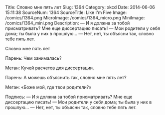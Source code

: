 Title: Словно мне пять лет 
Slug: 1364 
Category: xkcd 
Date: 2014-06-06 15:11:38 
SourceNum: 1364 
SourceTitle: Like I'm Five 
Image: /comics/1364.png 
MicroImage: /comics/1364_micro.png 
MiniImage: /comics/1364_mini.png 
Description: — И я должна за тобой присматривать? Мне еще диссертацию писать! — Мои родители у себя дома; ты была у них в прошлую… — Нет, нет, ты объясни так, словно тебе пять лет. 

Словно мне пять лет

Парень: Чем занималась?

Меган: Кучей расчетов для диссертации.

Парень: А можешь объяснить так, словно мне пять лет?

Меган: «Боже мой, где твои родители?»

Подпись: — И я должна за тобой присматривать? Мне еще диссертацию писать! — Мои родители у себя дома; ты была у них в прошлую… — Нет, нет, ты объясни так, словно тебе пять лет.